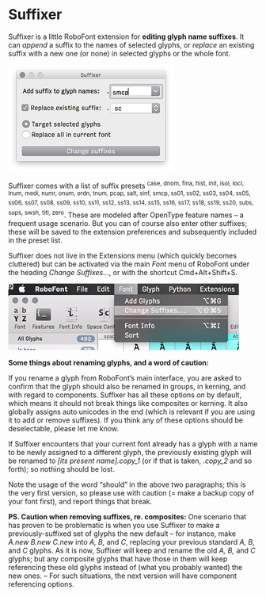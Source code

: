 Suffixer
==========

Suffixer is a little RoboFont extension for **editing glyph name suffixes**. It can *append* a suffix to the names of selected glyphs, or *replace* an existing suffix with a new one (or none) in selected glyphs or the whole font.

![Suffixer screenshot](/screenshot.png)

Suffixer comes with a list of suffix presets <sup>case, dnom, fina, hist, init, isol, locl, lnum, medi, numr, onum, ordn, tnum, pcap, salt, sinf, smcp, ss01, ss02, ss03, ss04, ss05, ss06, ss07, ss08, ss09, ss10, ss11, ss12, ss13, ss14, ss15, ss16, ss17, ss18, ss19, ss20, subs, sups, swsh, titl, zero</sup>. These are modeled after OpenType feature names – a frequent usage scenario. But you can of course also enter other suffixes; these will be saved to the extension preferences and subsequently included in the preset list. 

Suffixer does not live in the Extensions menu (which quickly becomes cluttered) but can be activated via the main *Font* menu of RoboFont under the heading *Change Suffixes...*, or with the shortcut Cmd+Alt+Shift+S.

![Suffixer menu](/menu.png)

**Some things about renaming glyphs, and a word of caution:**

If you rename a glyph from RoboFont’s main interface, you are asked to confirm that the glyph should also be renamed in groups, in kerning, and with regard to components. Suffixer has all these options *on* by default, which means it should not break things like composites or kerning. It also globally assigns auto unicodes in the end (which is relevant if you are using it to add or remove suffixes). If you think any of these options should be deselectable, please let me know.

If Suffixer encounters that your current font already has a glyph with a name to be newly assigned to a different glyph, the previously existing glyph will be renamed to *[its present name].copy_1* (or if that is taken, *.copy_2* and so forth); so nothing should be lost.

Note the usage of the word “should” in the above two paragraphs; this is the very first version, so please use with caution (= make a backup copy of your font first), and report things that break.

**PS. Caution when removing suffixes, re. composites:** One scenario that has proven to be problematic is when you use Suffixer to make a previously-suffixed set of glyphs the new default – for instance, make *A.new B.new C.new* into *A, B,* and *C*, replacing your previous standard *A, B,* and *C* glyphs. As it is now, Suffixer will keep and rename the old *A, B,* and *C* glyphs; but any composite glyphs that have those in them will keep referencing these old glyphs instead of (what you probably wanted) the new ones. – For such situations, the next version will have component referencing options.
